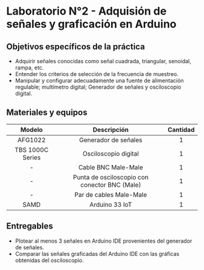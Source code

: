# Laboratorio N°2 - Adquisión de señales y graficación en Arduino

## Objetivos específicos de la práctica
- Adquirir señales conocidas como señal cuadrada, triangular, senoidal, rampa, etc.
- Entender los criterios de selección de la frecuencia de muestreo.
- Manipular y configurar adecuadamente una fuente de alimentación regulable; multímetro digital;
Generador de señales y osciloscopio digital.

## Materiales y equipos

| Modelo | Descripción | Cantidad |
|:---------:|:---------:|:---------:|
| AFG1022      | Generador de señales      | 1      |
| TBS 1000C Series      | Osciloscopio digital      | 1     |
| -      | Cable BNC Male-Male      | 1      |
| -      | Punta de osciloscopio con conector BNC (Male)      | 1     |
| -      | Par de cables Male-Male      | 1     |
| SAMD    | Arduino 33 IoT     | 1     |

## Entregables
- Plotear al menos 3 señales en Arduino IDE provenientes del generador de señales.
- Comparar las señales graficadas del Arduino IDE con las gráficas obtenidas del osciloscopio.